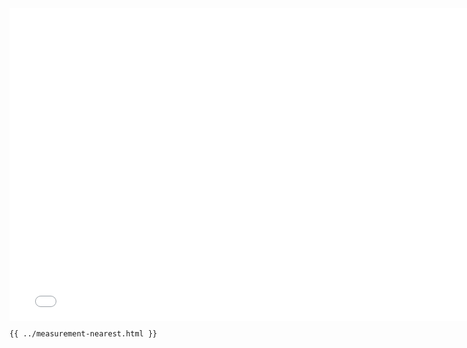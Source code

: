 <iframe src="../../measurement-nearest.html" width="770" height="500" frameBorder="0" seamless="seamless">
</iframe>

```html
{{ ../measurement-nearest.html }}
```
